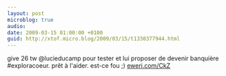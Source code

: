 ```yaml
---
layout: post
microblog: true
audio: 
date: 2009-03-15 01:00:00 +0100
guid: http://xtof.micro.blog/2009/03/15/t1330377944.html
---
```

give 26 tw @lucieducamp pour tester et lui proposer de devenir banquière #exploracoeur. prêt à l'aider. est-ce fou ;) [eweri.com/CkZ](http://eweri.com/CkZ)
